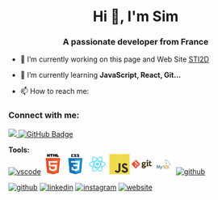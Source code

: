 <h1 align="center">Hi 👋, I'm Sim</h1>

<h3 align="center">A passionate developer from France</h3>

- 🔭 I’m currently working on this page and Web Site [STI2D](https://github.com/SimSim236/sim.github.io)

- 🌱 I’m currently learning **JavaScript, React, Git...**

- 📫 How to reach me: 

<h3 align="left">Connect with me:</h3>
 <a href="https://github.com/SimSim236/github-profile-views-counter">
    <img src="https://komarev.com/ghpvc/?username=SimSim236">
</a>
<a href="https://github.com/SimSim236?tab=followers"><img src="https://img.shields.io/github/followers/SimSim236?label=Followers&style=social" alt="GitHub Badge"></a> </a>
<p align="left">
</p>

**Tools:**   
[<img src='https://upload.wikimedia.org/wikipedia/commons/thumb/2/2d/Visual_Studio_Code_1.18_icon.svg/1200px-Visual_Studio_Code_1.18_icon.svg.png' alt='vscode' height='40'>](https://github.com/SimSim236)  [<img src='https://raw.githubusercontent.com/github/explore/80688e429a7d4ef2fca1e82350fe8e3517d3494d/topics/html/html.png' alt='html' height='40'>](https://www.linkedin.com/in/)  [<img src='https://raw.githubusercontent.com/github/explore/80688e429a7d4ef2fca1e82350fe8e3517d3494d/topics/css/css.png' alt='css' height='40'>](https://www.instagram.com)  [<img src='https://raw.githubusercontent.com/github/explore/80688e429a7d4ef2fca1e82350fe8e3517d3494d/topics/react/react.png' alt='reactjs' height='40'>](https://github.com/SimSim236)  [<img src='https://raw.githubusercontent.com/github/explore/80688e429a7d4ef2fca1e82350fe8e3517d3494d/topics/javascript/javascript.png' alt='js' height='40'>](simsim236.github.io)  [<img src='https://raw.githubusercontent.com/github/explore/80688e429a7d4ef2fca1e82350fe8e3517d3494d/topics/git/git.png' alt='git' height='40'>](https://github.com/SimSim236) [<img src='https://raw.githubusercontent.com/github/explore/80688e429a7d4ef2fca1e82350fe8e3517d3494d/topics/mysql/mysql.png' alt='mysql' height='40'>](https://www.instagram.com)  [<img src='https://github.githubassets.com/images/modules/logos_page/GitHub-Mark.png' alt='github' height='40'>](https://twitter.com/nikxherrera) 


[<img src='https://cdn.jsdelivr.net/npm/simple-icons@3.0.1/icons/github.svg' alt='github' height='40'>](https://github.com/SimSim236)  [<img src='https://cdn.jsdelivr.net/npm/simple-icons@3.0.1/icons/linkedin.svg' alt='linkedin' height='40'>](https://www.linkedin.com/in/)  [<img src='https://cdn.jsdelivr.net/npm/simple-icons@3.0.1/icons/instagram.svg' alt='instagram' height='40'>](https://www.instagram.com)  [<img src='https://cdn.jsdelivr.net/npm/simple-icons@3.0.1/icons/icloud.svg' alt='website' height='40'>](simsim236.github.io)  

